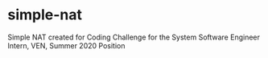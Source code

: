 # simple-nat
Simple NAT created for Coding Challenge for the System Software Engineer Intern, VEN, Summer 2020 Position
